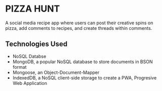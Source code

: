 # PIZZA HUNT
A social media recipe app where users can post their creative spins on pizza, add comments to recipes, and create threads within comments.

## Technologies Used
- NoSQL Databse
- MongoDB, a popular NoSQL database to store documents in BSON format
- Mongoose, an Object-Document-Mapper
- IndexedDB, a NoSQL client-side storage to create a PWA, Progresive Web Application